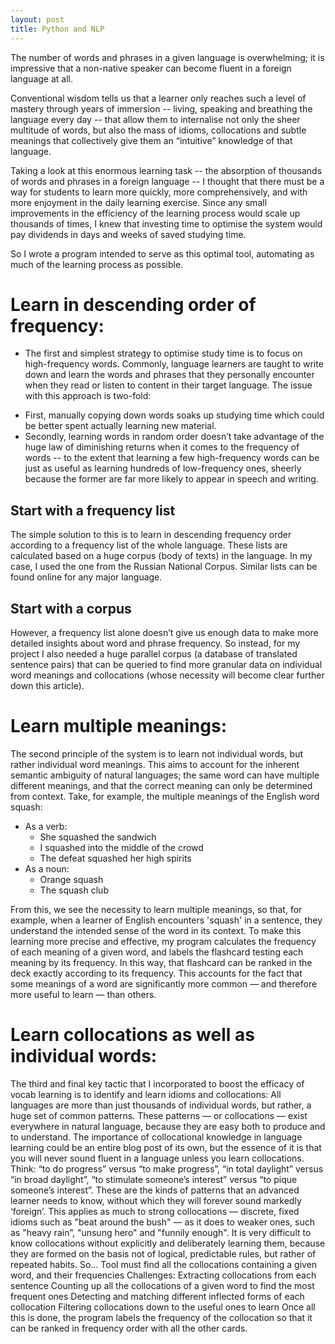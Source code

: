 ```yaml
---
layout: post
title: Python and NLP 
---
```


The number of words and phrases in a given language is overwhelming; it is impressive that a non-native speaker can become fluent in a foreign language at all.

Conventional wisdom tells us that a learner only reaches such a level of mastery through years of immersion -- living, speaking and breathing the language every day -- that allow them to internalise not only the sheer multitude of words, but also the mass of idioms, collocations and subtle meanings that collectively give them an “intuitive” knowledge of that language.

Taking a look at this enormous learning task -- the absorption of thousands of words and phrases in a foreign language -- I thought that there must be a way for students to learn more quickly, more comprehensively, and with more enjoyment in the daily learning exercise. Since any small improvements in the efficiency of the learning process would scale up thousands of times, I knew that investing time to optimise the system would pay dividends in days and weeks of saved studying time.

So I wrote a program intended to serve as this optimal tool, automating as much of the learning process as possible.

# Learn in descending order of frequency:
- The first and simplest strategy to optimise study time is to focus on high-frequency words.
Commonly, language learners are taught to write down and learn the words and phrases that they personally encounter when they read or listen to content in their target language.
The issue with this approach is two-fold:
* First, manually copying down words soaks up studying time which could be better spent actually learning new material.
* Secondly, learning words in random order doesn’t take advantage of the huge law of diminishing returns when it comes to the frequency of words -- to the extent that learning a few high-frequency words can be just as useful as learning hundreds of low-frequency ones, sheerly because the former are far more likely to appear in speech and writing.

## Start with a frequency list
The simple solution to this is to learn in descending frequency order according to a frequency list of the whole language. These lists are calculated based on a huge corpus (body of texts) in the language. In my case, I used the one from the Russian National Corpus. Similar lists can be found online for any major language.

## Start with a corpus
However, a frequency list alone doesn’t give us enough data to make more detailed insights about word and phrase frequency. So instead, for my project I also needed a huge parallel corpus (a database of translated sentence pairs) that can be queried to find more granular data on individual word meanings and collocations (whose necessity will become clear further down this article).

# Learn multiple meanings:
The second principle of the system is to learn not individual words, but rather individual word meanings. This aims to account for the inherent semantic ambiguity of natural languages; the same word can have multiple different meanings, and that the correct meaning can only be determined from context. Take, for example, the multiple meanings of the English word squash:
* As a verb:
  * She squashed the sandwich
  * I squashed into the middle of the crowd
  * The defeat squashed her high spirits
* As a noun:
  * Orange squash
  * The squash club
  
From this, we see the necessity to learn multiple meanings, so that, for example, when a learner of English encounters 'squash' in a sentence, they understand the intended sense of the word in its context.
To make this learning more precise and effective, my program calculates the frequency of each meaning of a given word, and labels the flashcard testing each meaning by its frequency. In this way, that flashcard can be ranked in the deck exactly according to its frequency. This accounts for the fact that some meanings of a word are significantly more common — and therefore more useful to learn — than others.

# Learn collocations as well as individual words:
The third and final key tactic that I incorporated to boost the efficacy of vocab learning is to identify and learn idioms and collocations:
All languages are more than just thousands of individual words, but rather, a huge set of common patterns. These patterns — or collocations — exist everywhere in natural language, because they are easy both to produce and to understand. The importance of collocational knowledge in language learning could be an entire blog post of its own, but the essence of it is that you will never sound fluent in a language unless you learn collocations. Think: “to do progress” versus “to make progress”, “in total daylight” versus “in broad daylight”, “to stimulate someone’s interest” versus “to pique someone’s interest”. These are the kinds of patterns that an advanced learner needs to know, without which they will forever sound markedly ‘foreign’.
This applies as much to strong collocations — discrete, fixed idioms such as  "beat around the bush" — as it does to weaker ones, such as "heavy rain”, "unsung hero" and "funnily enough". 
It is very difficult to know collocations without explicitly and deliberately learning them, because they are formed on the basis not of logical, predictable rules, but rather of repeated habits.
So…
Tool must find all the collocations containing a given word, and their frequencies
Challenges:
Extracting collocations from each sentence
Counting up all the collocations of a given word to find the most frequent ones
Detecting and matching different inflected forms of each collocation
Filtering collocations down to the useful ones to learn
Once all this is done, the program labels the frequency of the collocation so that it can be ranked in frequency order with all the other cards.

